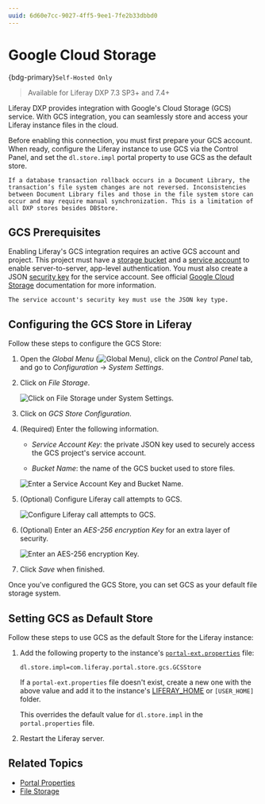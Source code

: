 ```yaml
---
uuid: 6d60e7cc-9027-4ff5-9ee1-7fe2b33dbbd0
---
```

# Google Cloud Storage

{bdg-primary}`Self-Hosted Only`

> Available for Liferay DXP 7.3 SP3+ and 7.4+

Liferay DXP provides integration with Google's Cloud Storage (GCS) service. With GCS integration, you can seamlessly store and access your Liferay instance files in the cloud.

Before enabling this connection, you must first prepare your GCS account. When ready, configure the Liferay instance to use GCS via the Control Panel, and set the `dl.store.impl` portal property to use GCS as the default store.

```{important}
If a database transaction rollback occurs in a Document Library, the transaction’s file system changes are not reversed. Inconsistencies between Document Library files and those in the file system store can occur and may require manual synchronization. This is a limitation of all DXP stores besides DBStore.
```

## GCS Prerequisites

Enabling Liferay's GCS integration requires an active GCS account and project. This project must have a [storage bucket](https://cloud.google.com/storage/docs/creating-buckets) and a [service account](https://cloud.google.com/iam/docs/creating-managing-service-accounts) to enable server-to-server, app-level authentication. You must also create a JSON [security key](https://cloud.google.com/iam/docs/creating-managing-service-account-keys) for the service account. See official [Google Cloud Storage](https://cloud.google.com/storage/docs) documentation for more information.

```{important}
The service account's security key must use the JSON key type.
```

## Configuring the GCS Store in Liferay

Follow these steps to configure the GCS Store:

1. Open the *Global Menu* (![Global Menu](../../../images/icon-applications-menu.png)), click on the *Control Panel* tab, and go to *Configuration* &rarr; *System Settings*.

1. Click on *File Storage*.

   ![Click on File Storage under System Settings.](./google-cloud-storage/images/01.png)

1. Click on *GCS Store Configuration*.

1. (Required) Enter the following information.

   * *Service Account Key*: the private JSON key used to securely access the GCS project's service account.

   * *Bucket Name*: the name of the GCS bucket used to store files.

   ![Enter a Service Account Key and Bucket Name.](./google-cloud-storage/images/02.png)

1. (Optional) Configure Liferay call attempts to GCS.

   ![Configure Liferay call attempts to GCS.](./google-cloud-storage/images/03.png)

1. (Optional) Enter an *AES-256 encryption Key* for an extra layer of security.

   ![Enter an AES-256 encryption Key.](./google-cloud-storage/images/04.png)

1. Click *Save* when finished.

Once you've configured the GCS Store, you can set GCS as your default file storage system.

## Setting GCS as Default Store

Follow these steps to use GCS as the default Store for the Liferay instance:

1. Add the following property to the instance's [`portal-ext.properties`](../../../installation-and-upgrades/reference/portal-properties.md) file:

   ```properties
   dl.store.impl=com.liferay.portal.store.gcs.GCSStore
   ```

   If a `portal-ext.properties` file doesn't exist, create a new one with the above value and add it to the instance's [LIFERAY_HOME](../../../installation-and-upgrades/reference/liferay-home.md) or `[USER_HOME]` folder.

   This overrides the default value for `dl.store.impl` in the `portal.properties` file.

1. Restart the Liferay server.

## Related Topics

* [Portal Properties](../../../installation-and-upgrades/reference/portal-properties.md)
* [File Storage](../../file-storage.md)
